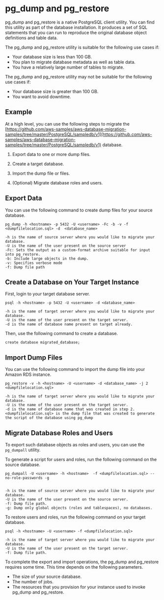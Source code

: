 # pg\_dump and pg\_restore<a name="chap-manageddatabases.postgresql-rds-postgresql-full-load-pd_dump"></a>

pg\_dump and pg\_restore is a native PostgreSQL client utility\. You can find this utility as part of the database installation\. It produces a set of SQL statements that you can run to reproduce the original database object definitions and table data\.

The pg\_dump and pg\_restore utility is suitable for the following use cases if:
+ Your database size is less than 100 GB\.
+ You plan to migrate database metadata as well as table data\.
+ You have a relatively large number of tables to migrate\.

The pg\_dump and pg\_restore utility may not be suitable for the following use cases if:
+ Your database size is greater than 100 GB\.
+ You want to avoid downtime\.

## Example<a name="chap-manageddatabases.postgresql-rds-postgresql-full-load-pd_dump-example"></a>

At a high level, you can use the following steps to migrate the [https://github.com/aws-samples/aws-database-migration-samples/tree/master/PostgreSQL/sampledb/v1](https://github.com/aws-samples/aws-database-migration-samples/tree/master/PostgreSQL/sampledb/v1) database\.

1. Export data to one or more dump files\.

1. Create a target database\.

1. Import the dump file or files\.

1. \(Optional\) Migrate database roles and users\.

## Export Data<a name="chap-manageddatabases.postgresql-rds-postgresql-full-load-pd_dump-export"></a>

You can use the following command to create dump files for your source database\.

```
pg_dump -h <hostname> -p 5432 -U <username> -Fc -b -v -f <dumpfilelocation.sql> -d  <database_name>

-h is the name of source server where you would like to migrate your database.
-U is the name of the user present on the source server
-Fc: Sets the output as a custom-format archive suitable for input into pg_restore.
-b: Include large objects in the dump.
-v: Specifies verbose mode
-f: Dump file path
```

## Create a Database on Your Target Instance<a name="chap-manageddatabases.postgresql-rds-postgresql-full-load-pd_dump-create"></a>

First, login to your target database server\.

```
psql -h <hostname> -p 5432 -U <username> -d <database_name>

-h is the name of target server where you would like to migrate your database.
-U is the name of the user present on the target server.
-d is the name of database name present on target already.
```

Then, use the following command to create a database\.

```
create database migrated_database;
```

## Import Dump Files<a name="chap-manageddatabases.postgresql-rds-postgresql-full-load-pd_dump-import"></a>

You can use the following command to import the dump file into your Amazon RDS instance\.

```
pg_restore -v -h <hostname> -U <username> -d <database_name> -j 2 <dumpfilelocation.sql>

-h is the name of target server where you would like to migrate your database.
-U is the name of the user present on the target server.
-d is the name of database name that was created in step 2.
<dumpfilelocation.sql> is the dump file that was created to generate the script of the database using pg_dump
```

## Migrate Database Roles and Users<a name="chap-manageddatabases.postgresql-rds-postgresql-full-load-pd_dump-migrate"></a>

To export such database objects as roles and users, you can use the `pg_dumpall` utility\.

To generate a script for users and roles, run the following command on the source database\.

```
pg_dumpall -U <username> -h <hostname>  -f <dumpfilelocation.sql> --no-role-passwords -g


-h is the name of source server where you would like to migrate your database.
-U is the name of the user present on the source server.
-f: Dump file path.
-g: Dump only global objects (roles and tablespaces), no databases.
```

To restore users and roles, run the following command on your target database\.

```
psql -h <hostname> -U <username> -f <dumpfilelocation.sql>

-h is the name of target server where you would like to migrate your database.
-U is the name of the user present on the target server.
-f: Dump file path.
```

To complete the export and import operations, the pg\_dump and pg\_restore requires some time\. This time depends on the following parameters\.
+ The size of your source database\.
+ The number of jobs\.
+ The resources that you provision for your instance used to invoke pg\_dump and pg\_restore\.